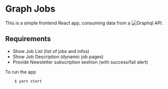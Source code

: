 # Graph Jobs

This is a simple frontend React app, consuming data from a ![Graphql API](https://api.graphql.jobs/).

## Requirements

- Show Job List (list of jobs and infos)
- Show Job Description (dynamic job pages)
- Provide Newsletter subscription seshion (with success/fail alert)

To run the app

		$ yarn start